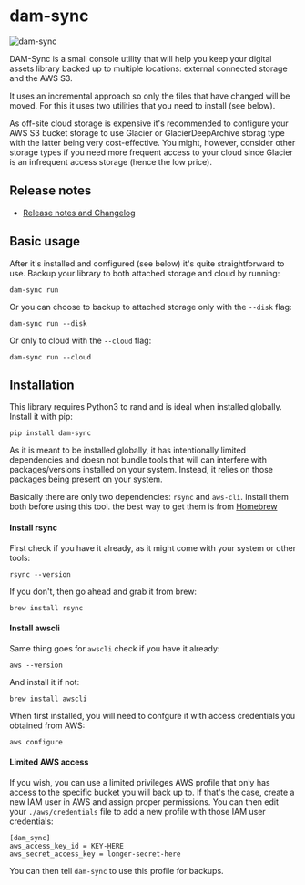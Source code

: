# dam-sync

![dam-sync](https://s3-eu-west-1.amazonaws.com/public-stuff-cdn/suitcase.jpg)

DAM-Sync is a small console utility that will help you keep your digital assets
library backed up to multiple locations: external connected storage and the 
AWS S3. 

It uses an incremental approach so only the files that have changed will be moved. For this it uses two utilities that you need to install (see below).

As off-site cloud storage is expensive it's recommended to configure your AWS S3 bucket storage to use Glacier or GlacierDeepArchive storag type with the latter being very cost-effective. You might, however, consider other storage types if you need more frequent access to your cloud since Glacier is an infrequent access storage (hence the low price).

## Release notes

  * [Release notes and Changelog](docs/changelog.md)


## Basic usage

After it's installed and configured (see below) it's quite straightforward to use. Backup your library to both attached storage and cloud by running:

```
dam-sync run
```

Or you can choose to backup to attached storage only with the `--disk` flag:

```
dam-sync run --disk
```

Or only to cloud with the `--cloud` flag:

```
dam-sync run --cloud
```


## Installation

This library requires Python3 to rand and is ideal when installed globally. Install it with pip:

```
pip install dam-sync
```

As it is meant to be installed globally, it has intentionally limited dependencies and doesn not bundle tools that will can interfere with packages/versions installed on your system. Instead, it relies on those packages being present on your system.

Basically there are only two dependencies: `rsync` and `aws-cli`. Install them both before using this tool. the best way to get them is from [Homebrew](https://brew.sh/)

#### Install rsync

First check if you have it already, as it might come with your system or other tools:

```
rsync --version
```

If you don't, then go ahead and grab it from brew:


```
brew install rsync

```

#### Install awscli

Same thing goes for `awscli` check if you have it already:

```
aws --version
```

And install it if not:

```
brew install awscli
```

When first installed, you will need to confgure it with access credentials you obtained from AWS:

```
aws configure
```

#### Limited AWS access

If you wish, you can use a limited privileges AWS profile that only has access to the specific bucket you will back up to. If that's the case, create a new IAM user in AWS and assign proper permissions. You can then edit your `./aws/credentials` file to add a new profile with those IAM user credentials:

```
[dam_sync]
aws_access_key_id = KEY-HERE
aws_secret_access_key = longer-secret-here
```

You can then tell `dam-sync` to use this profile for backups.


